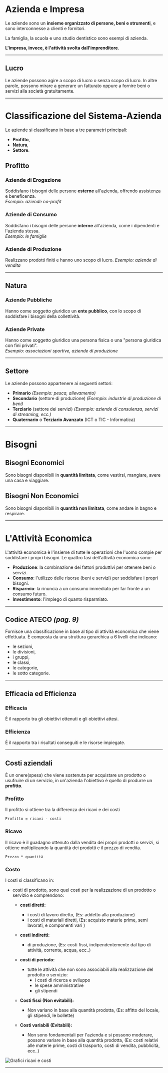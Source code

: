 <link rel="stylesheet" href="../style.css">

# Azienda e Impresa

Le aziende sono un **insieme organizzato di persone, beni e strumenti**, e sono interconnesse a clienti e fornitori.

La famiglia, la scuola e uno studio dentistico sono esempi di azienda.

**L'impresa, invece, è l'attività svolta dall'imprenditore**.

---

## Lucro

Le aziende possono agire a scopo di lucro o senza scopo di lucro. In altre parole, possono mirare a generare un fatturato oppure a fornire beni o servizi alla società gratuitamente.

---

# Classificazione del Sistema-Azienda

Le aziende si classificano in base a tre parametri principali:

- **Profitto**,
- **Natura**,
- **Settore**.

## Profitto

### Aziende di Erogazione

Soddisfano i bisogni delle persone **esterne** all'azienda, offrendo assistenza e beneficenza.  
*Esempio: aziende no-profit*

### Aziende di Consumo

Soddisfano i bisogni delle persone **interne** all'azienda, come i dipendenti e l'azienda stessa.  
*Esempio: le famiglie*

### Aziende di Produzione

Realizzano prodotti finiti e hanno uno scopo di lucro.
*Esempio: aziende di vendita*

---

## Natura

### Aziende Pubbliche

Hanno come soggetto giuridico un **ente pubblico**, con lo scopo di soddisfare i bisogni della collettività.

### Aziende Private

Hanno come soggetto giuridico una persona fisica o una "persona giuridica con fini privati".  
*Esempio: associazioni sportive, aziende di produzione*

---

## Settore

Le aziende possono appartenere ai seguenti settori:

- **Primario** *(Esempio: pesca, allevamento)*
- **Secondario** (settore di produzione) *(Esempio: industrie di produzione di beni)*
- **Terziario** (settore dei servizi) *(Esempio: aziende di consulenza, servizi di streaming, ecc.)*
- **Quaternario** o **Terziario Avanzato** (ICT o TIC - Informatica)

---

# Bisogni

## Bisogni Economici

Sono bisogni disponibili in **quantità limitata**, come vestirsi, mangiare, avere una casa e viaggiare.

## Bisogni Non Economici

Sono bisogni disponibili in **quantità non limitata**, come andare in bagno e respirare.

---

# L'Attività Economica

L'attività economica è l'insieme di tutte le operazioni che l'uomo compie per soddisfare i propri bisogni. Le quattro fasi dell'attività economica sono:

- **Produzione**: la combinazione dei fattori produttivi per ottenere beni o servizi.
- **Consumo**: l'utilizzo delle risorse (beni e servizi) per soddisfare i propri bisogni.
- **Risparmio**: la rinuncia a un consumo immediato per far fronte a un consumo futuro.
- **Investimento**: l'impiego di quanto risparmiato.

---

## Codice ATECO *(pag. 9)*
Fornisce una classificazione in base al tipo di attività economica che viene effettuata.
È composta da una struttura gerarchica a 6 livelli che indicano:
- le sezioni,
- le divisioni,
- i gruppi, 
- le classi, 
- le categorie, 
- le sotto categorie.

---

## Efficacia ed Efficienza
### Efficacia
È il rapporto tra gli obiettivi ottenuti e gli obiettivi attesi.

### Efficienza
È il rapporto tra i risultati conseguiti e le risorse impiegate.

---

## Costi aziendali

È un onere(spesa) che viene sostenuta per acquistare un prodotto o usufruire di un servizio, in un'azienda l'obiettivo è quello di produrre un **profitto**.

### Profitto
Il profitto si ottiene tra la differenza dei ricavi e dei costi
```
Profitto = ricavi - costi
```

### Ricavo
Il ricavo è il guadagno ottenuto dalla vendita dei propri prodotti o servizi, si ottiene moltiplicando la quantità dei prodotti e il prezzo di vendita.
```
Prezzo * quantità
```

### Costo
I costi si classificano in:
- costi di prodotto, sono quei costi per la realizzazione di un prodotto o servizio e comprendono:
    - **costi diretti:**
        - i costi di lavoro diretto, (Es: addetto alla produzione)
        - i costi di materiali diretti, (Es: acquisto materie prime, semi lavorati, e componenti vari )
    - **costi indiretti:**
        - di produzione, (Es: costi fissi, indipendentemente dal tipo di attività, corrente, acqua, ecc..)
    - **costi di periodo:**
        - tutte le attività che non sono associabili alla realizzazione del prodotto o servizio:
            - i costi di ricerca e sviluppo
            - le spese amministrative
            - gli stipendi


    - **Costi fissi (Non evitabili):**
        - Non variano in base alla quantità prodotta, (Es: affitto del locale, gli stipendi, le bollette)
    - **Costi variabili (Evitabili):**
        - Non sono fondamentali per l'azienda e si possono moderare, possono variare in base alla quantità prodotta, (Es: costi relativi alle materie prime, costi di trasporto, costi di vendita, pubblicità, ecc..)

![Grafici ricavi e costi](./immagini/GPOI_PROFITTO_RICAVI.jpg)

---
